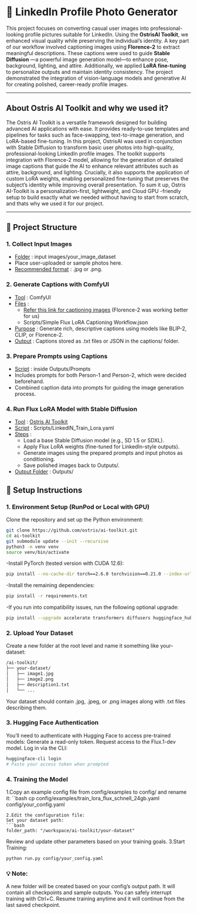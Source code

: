 # 🧠 LinkedIn Profile Photo Generator

This project focuses on converting casual user images into professional-looking profile pictures suitable for LinkedIn. Using the **OstrisAI Toolkit**, we enhanced visual quality while preserving the individual’s identity. A key part of our workflow involved captioning images using **Florence-2** to extract meaningful descriptions. These captions were used to guide **Stable Diffusion** —a powerful image generation model—to enhance pose, background, lighting, and attire. Additionally, we applied **LoRA fine-tuning** to personalize outputs and maintain identity consistency. The project demonstrated the integration of vision-language models and generative AI for creating polished, career-ready profile images.

---
## About Ostris AI Toolkit and why we used it?
The Ostris AI Toolkit is a versatile framework designed for building advanced AI applications with ease. It provides ready-to-use templates and pipelines for tasks such as face-swapping, text-to-image generation, and LoRA-based fine-tuning. In this project, OstrisAI was used in conjunction with Stable Diffusion to transform basic user photos into high-quality, professional-looking LinkedIn profile images. The toolkit supports integration with Florence-2 model, allowing for the generation of detailed image captions that guide the AI to enhance relevant attributes such as attire, background, and lighting. Crucially, it also supports the application of custom LoRA weights, enabling personalized fine-tuning that preserves the subject’s identity while improving overall presentation. To sum it up, Ostris AI-Toolkit is a personalization-first, lightweight, and Cloud GPU -friendly setup to build exactly what we needed without having to start from scratch, and thats why we used it for our project.

---
## 📁 Project Structure

### 1. Collect Input Images
- <ins>Folder</ins> : input images/your_image_dataset
- Place user-uploaded or sample photos here.
- <ins>Recommended format</ins> : .jpg or .png.

### 2. Generate Captions with ComfyUI
- <ins>Tool</ins> : ComfyUI
- <ins>Files</ins> :
  - [Refer this link for captioning images](https://github.com/TheLocalLab/fluxgym-Colab?tab=readme-ov-file) (Florence-2 was working better for us)
  - Scripts/Simple Flux LoRA Captioning Workflow.json
- <ins>Purpose</ins> : Generate rich, descriptive captions using models like BLIP-2, CLIP, or Florence-2. 
- <ins>Output</ins> : Captions stored as .txt files or JSON in the captions/ folder.

### 3. Prepare Prompts using Captions
- <ins>Script</ins> : inside Outputs/Prompts
- Includes prompts for both Person-1 and Person-2, which were decided beforehand.
- Combined caption data into prompts for guiding the image generation process.


### 4. Run Flux LoRA Model with Stable Diffusion
- <ins>Tool</ins> : [Ostris AI Toolkit](https://github.com/ostris/ai-toolkit)
- <ins>Script</ins> : Scripts/LinkedIN_Train_Lora.yaml
- <ins>Steps</ins> :
  - Load a base Stable Diffusion model (e.g., SD 1.5 or SDXL).
  - Apply Flux LoRA weights (fine-tuned for LinkedIn-style outputs).
  - Generate images using the prepared prompts and input photos as conditioning.
  - Save polished images back to Outputs/.
- <ins>Output Folder</ins> : Outputs/


## 📄 Setup Instructions

### 1. Environment Setup (RunPod or Local with GPU)

Clone the repository and set up the Python environment:

```bash
git clone https://github.com/ostris/ai-toolkit.git
cd ai-toolkit
git submodule update --init --recursive
python3 -m venv venv
source venv/bin/activate
```
-Install PyTorch (tested version with CUDA 12.6):
```bash
pip install --no-cache-dir torch==2.6.0 torchvision==0.21.0 --index-url https://download.pytorch.org/whl/cu126
```
-Install the remaining dependencies:
```bash
pip install -r requirements.txt
```
-If you run into compatibility issues, run the following optional upgrade:
```bash
pip install --upgrade accelerate transformers diffusers huggingface_hub
```

### 2. Upload Your Dataset
Create a new folder at the root level and name it something like your-dataset:
```bash
/ai-toolkit/
├── your-dataset/
│   ├── image1.jpg
│   ├── image2.png
│   ├── description1.txt
│   └── ...
```
Your dataset should contain .jpg, .jpeg, or .png images along with .txt files describing them.

### 3. Hugging Face Authentication
You’ll need to authenticate with Hugging Face to access pre-trained models:
Generate a read-only token.
Request access to the Flux.1-dev model.
Log in via the CLI:
```bash
huggingface-cli login
# Paste your access token when prompted
```
### 4. Training the Model
1.Copy an example config file from config/examples to config/ and rename it:
``bash
cp config/examples/train_lora_flux_schnell_24gb.yaml config/your_config.yaml
```
2.Edit the configuration file:
Set your dataset path:
```bash
folder_path: "/workspace/ai-toolkit/your-dataset"
```
Review and update other parameters based on your training goals.
3.Start Training:
```bash
python run.py config/your_config.yaml
```
### 💡 Note:
A new folder will be created based on your config’s output path.
It will contain all checkpoints and sample outputs.
You can safely interrupt training with Ctrl+C. Resume training anytime and it will continue from the last saved checkpoint.
